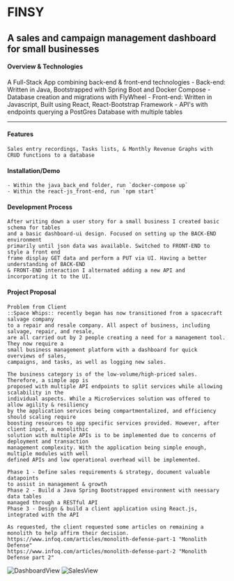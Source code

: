 # FINSY 
## A sales and campaign management dashboard for small businesses

#### Overview & Technologies

A Full-Stack App combining back-end & front-end technologies
    - Back-end: Written in Java, Bootstrapped with Spring Boot and Docker Compose 
    - Database creation and migrations with FlyWheel
    - Front-end: Written in Javascript, Built using React, React-Bootstrap Framework
    - API's with endpoints querying a PostGres Database with multiple tables

---

#### Features

    Sales entry recordings, Tasks lists, & Monthly Revenue Graphs with CRUD functions to a database

#### Installation/Demo
    - Within the java_back_end folder, run `docker-compose up`
    - Within the react-js_front-end, run `npm start`
    
#### Development Process
    After writing down a user story for a small business I created basic schema for tables
    and a basic dashboard-ui design. Focused on setting up the BACK-END environment 
    primarily until json data was available. Switched to FRONT-END to style a front end 
    frame display GET data and perform a PUT via UI. Having a better understanding of BACK-END 
    & FRONT-END interaction I alternated adding a new API and incorporating it to the UI.  

#### Project Proposal
    Problem from Client
    ::Space Whips:: recently began has now transitioned from a spacecraft salvage company
    to a repair and resale company. All aspect of business, including salvage, repair, and resale, 
    are all carried out by 2 people creating a need for a management tool. They now require a 
    small business management platform with a dashboard for quick overviews of sales, 
    campaigns, and tasks, as well as logging new sales.

    The business category is of the low-volume/high-priced sales. Therefore, a simple app is 
    proposed with multiple API endpoints to split services while allowing scalability in the 
    individual aspects. While a MicroServices solution was offered to allow agility & resiliency 
    by the application services being compartmentalized, and efficiency should scaling require 
    boosting resources to app specific services provided. However, after client input, a monolithic 
    solution with multiple APIs is to be implemented due to concerns of deployment and transaction 
    management complexity. With the application being simple enough, multiple modules with well 
    defined APIs and low operational overhead will be implemented.

    Phase 1 - Define sales requirements & strategy, document valuable datapoints 
    to assist in management & growth
    Phase 2 - Build a Java Spring Bootstrapped environment with neessary data tables 
    managed through a RESTful API
    Phase 3 - Design & build a client application using React.js, integrated with the API

    As requested, the client requested some articles on remaining a monolith to help affirm their decision.
    https://www.infoq.com/articles/monolith-defense-part-1 "Monolith Defense"
    https://www.infoq.com/articles/monolith-defense-part-2 "Monolith Defense part 2"


![DashboardView](https://i.imgur.com/9zUCeoo.png?1)
![SalesView](https://i.imgur.com/qhTQseK.png?1)

